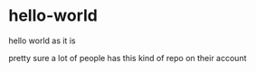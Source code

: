 # hello-world
hello world as it is

pretty sure a lot of people has this kind of repo on their account
